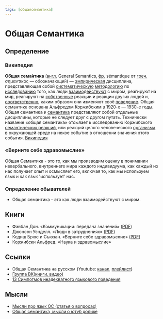 ```yaml
---
tags: [общаясемантика]
---
```

# Общая Семантика

## Определение

### Википедия

**О́бщая сема́нтика** ([англ.](https://ru.wikipedia.org/wiki/%D0%90%D0%BD%D0%B3%D0%BB%D0%B8%D0%B9%D1%81%D0%BA%D0%B8%D0%B9_%D1%8F%D0%B7%D1%8B%D0%BA "Английский язык") General Semantics, [фр.](https://ru.wikipedia.org/wiki/%D0%A4%D1%80%D0%B0%D0%BD%D1%86%D1%83%D0%B7%D1%81%D0%BA%D0%B8%D0%B9_%D1%8F%D0%B7%D1%8B%D0%BA "Французский язык") sémantique от [греч.](https://ru.wikipedia.org/wiki/%D0%93%D1%80%D0%B5%D1%87%D0%B5%D1%81%D0%BA%D0%B8%D0%B9_%D1%8F%D0%B7%D1%8B%D0%BA "Греческий язык") σημαντικός — обозначающий) — [эмпирическая](https://ru.wikipedia.org/wiki/%D0%AD%D0%BC%D0%BF%D0%B8%D1%80%D0%B8%D0%B7%D0%BC "Эмпиризм") дисциплина, представляющая собой [систематическую](https://ru.wikipedia.org/wiki/%D0%A1%D0%B8%D1%81%D1%82%D0%B5%D0%BC%D0%B0 "Система") [методологию](https://ru.wikipedia.org/wiki/%D0%9C%D0%B5%D1%82%D0%BE%D0%B4%D0%BE%D0%BB%D0%BE%D0%B3%D0%B8%D1%8F "Методология") по [исследованию](https://ru.wikipedia.org/wiki/%D0%98%D1%81%D1%81%D0%BB%D0%B5%D0%B4%D0%BE%D0%B2%D0%B0%D0%BD%D0%B8%D0%B5 "Исследование") того, как люди [взаимодействуют](https://ru.wikipedia.org/wiki/%D0%92%D0%B7%D0%B0%D0%B8%D0%BC%D0%BE%D0%B4%D0%B5%D0%B9%D1%81%D1%82%D0%B2%D0%B8%D0%B5 "Взаимодействие") с миром, реагируют на мир, реагируют на [собственные](https://ru.wikipedia.org/wiki/%D0%A1%D0%BE%D0%B1%D1%81%D1%82%D0%B2%D0%B5%D0%BD%D0%BD%D0%BE%D1%81%D1%82%D1%8C "Собственность") реакции и реакции других людей и, [соответственно](https://ru.wikipedia.org/wiki/%D0%A1%D0%BE%D0%BE%D1%82%D0%B2%D0%B5%D1%82%D1%81%D1%82%D0%B2%D0%B8%D0%B5 "Соответствие"), каким образом они изменяют своё [поведение](https://ru.wikipedia.org/wiki/%D0%9F%D0%BE%D0%B2%D0%B5%D0%B4%D0%B5%D0%BD%D0%B8%D0%B5 "Поведение"). Общая семантика основана [Альфредом Коржибским](https://ru.wikipedia.org/wiki/%D0%9A%D0%BE%D1%80%D0%B6%D0%B8%D0%B1%D1%81%D0%BA%D0%B8,_%D0%90%D0%BB%D1%8C%D1%84%D1%80%D0%B5%D0%B4 "Коржибски, Альфред") в [1920-е](https://ru.wikipedia.org/wiki/1920-%D0%B5 "1920-е") — [1930-е](https://ru.wikipedia.org/wiki/1930-%D0%B5 "1930-е") годы. Общая семантика и [семантика](https://ru.wikipedia.org/wiki/%D0%A1%D0%B5%D0%BC%D0%B0%D0%BD%D1%82%D0%B8%D0%BA%D0%B0 "Семантика") представляют собой отдельные дисциплины, которые не следует друг с другом путать. Технически название «общая семантика» отсылает к исследованию Коржибского [семантических реакций](https://ru.wikipedia.org/w/index.php?title=%D0%A1%D0%B5%D0%BC%D0%B0%D0%BD%D1%82%D0%B8%D1%87%D0%B5%D1%81%D0%BA%D0%B0%D1%8F_%D1%80%D0%B5%D0%B0%D0%BA%D1%86%D0%B8%D1%8F&action=edit&redlink=1 "Семантическая реакция (страница отсутствует)"), или реакций целого человеческого [организма](https://ru.wikipedia.org/wiki/%D0%9E%D1%80%D0%B3%D0%B0%D0%BD%D0%B8%D0%B7%D0%BC "Организм") в окружающей среде на некое событие в отношении значения этого события. [Википедия](https://ru.wikipedia.org/wiki/%D0%9E%D0%B1%D1%89%D0%B0%D1%8F_%D1%81%D0%B5%D0%BC%D0%B0%D0%BD%D1%82%D0%B8%D0%BA%D0%B0)

### «Верните себе здравомыслие»

Общая Семантика - это то, как мы производим оценку в понимании невербального, внутреннего мира каждого индивидуума, как каждый из нас получает опыт и осмысляет его, включая то, как мы используем язык и как язык 'использует' нас.

### Определение обывателей

- Общая семантика - это как люди взаимодействуют с миром.

## Книги

* Фэйбан Дон. «Коммуникации: передача значений» ([PDF](https://drive.google.com/file/d/1__uAKVZ8Lv_wPrKguQBMWZfDI_cKX77f/view?usp=sharing))
* Джонсон Уэнделл. «Люди в затруднениях» ([PDF](https://drive.google.com/file/d/10BVzxFysNRkR2yUE54nmBy0ElcGeW8i6/view?usp=sharing))
* Кодиш Брюс и Съюзан. «Верните себе здравомыслие» ([PDF](https://drive.google.com/file/d/1i_DYGs0w6uoGtKbvlMYtedRqWvOh0LeE/view?usp=sharing))
* Коржибски Альфред. «Наука и здравомыслие»

## Ссылки

* Общая Семантика на русском (Youtube: [канал](https://www.youtube.com/c/%D0%9E%D0%B1%D1%89%D0%B0%D1%8F%D0%A1%D0%B5%D0%BC%D0%B0%D0%BD%D1%82%D0%B8%D0%BA%D0%B0%D0%BD%D0%B0%D1%80%D1%83%D1%81%D1%81%D0%BA%D0%BE%D0%BC), [плейлист](https://www.youtube.com/playlist?list=PLGafSa9Sy2TbuK47kg8on8KWs9_04UL9m))
* [Группа ВК(книги, видео)](https://vk.com/generalsemantics)
* [13 Симпотмов неадекватного языкового поведения](13%20%D0%A1%D0%B8%D0%BC%D0%BF%D0%BE%D1%82%D0%BC%D0%BE%D0%B2%20%D0%BD%D0%B5%D0%B0%D0%B4%D0%B5%D0%BA%D0%B2%D0%B0%D1%82%D0%BD%D0%BE%D0%B3%D0%BE%20%D1%8F%D0%B7%D1%8B%D0%BA%D0%BE%D0%B2%D0%BE%D0%B3%D0%BE%20%D0%BF%D0%BE%D0%B2%D0%B5%D0%B4%D0%B5%D0%BD%D0%B8%D1%8F.md)

## Мысли

- [Мысли про язык ОС (статья о вопросах)](%D0%9C%D1%8B%D1%81%D0%BB%D0%B8%20%D0%BF%D1%80%D0%BE%20%D1%8F%D0%B7%D1%8B%D0%BA%20%D0%9E%D0%A1%20(%D1%81%D1%82%D0%B0%D1%82%D1%8C%D1%8F%20%D0%BE%20%D0%B2%D0%BE%D0%BF%D1%80%D0%BE%D1%81%D0%B0%D1%85).md)
- [Общая семантика, мысли о ютуб ролике](%D0%9E%D0%B1%D1%89%D0%B0%D1%8F%20%D1%81%D0%B5%D0%BC%D0%B0%D0%BD%D1%82%D0%B8%D0%BA%D0%B0,%20%D0%BC%D1%8B%D1%81%D0%BB%D0%B8%20%D0%BE%20%D1%8E%D1%82%D1%83%D0%B1%20%D1%80%D0%BE%D0%BB%D0%B8%D0%BA%D0%B5.md)